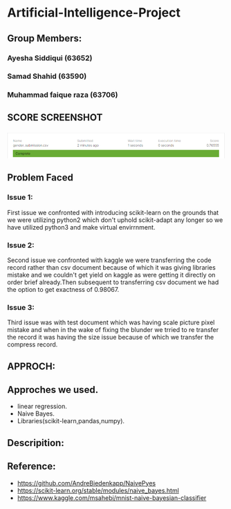 # Artificial-Intelligence-Project
## Group Members:
### Ayesha Siddiqui (63652)
### Samad Shahid (63590)
### Muhammad faique raza (63706)

## SCORE SCREENSHOT
###
![](As02/score.PNG)
## Problem Faced​
### Issue 1: 

First issue we confronted with introducing scikit-learn on the grounds that we were utilizing python2 which don't uphold scikit-adapt any longer so we have utilized python3 and make virtual envirrnment. 

### Issue 2: 

Second issue we confronted with kaggle we were transferring the code record rather than csv document because of which it was giving libraries mistake and we couldn't get yield on kaggle as were getting it directly on order brief already.Then subsequent to transferring csv document we had the option to get exactness of 0.98067. 

### Issue 3: 

Third issue was with test document which was having scale picture pixel mistake and when in the wake of fixing the blunder we trried to re transfer the record it was having the size issue because of which we transfer the compress record.
## APPROCH:
## Approches we used.
* linear regression.
* Naive Bayes.
* Libraries(scikit-learn,pandas,numpy).
## Descripition:
## Reference:
* https://github.com/AndreBiedenkapp/NaivePyes
* https://scikit-learn.org/stable/modules/naive_bayes.html
* https://www.kaggle.com/msahebi/mnist-naive-bayesian-classifier
